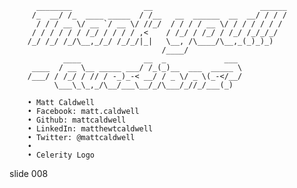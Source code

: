           ________                __                        ______
         /_  __/ /_  ____ _____  / /__   __  ______  __  __/ / / /
          / / / __ \/ __ `/ __ \/ //_/  / / / / __ \/ / / / / / /
         / / / / / / /_/ / / / / ,<    / /_/ / /_/ / /_/ /_/_/_/
        /_/ /_/ /_/\__,_/_/ /_/_/|_|   \__, /\____/\__,_(_)_)_)
                                      /____/
                ____              __  _             ___
         ____  / __ \__ _____ ___/ /_(_)__  ___  _____ \
        /___/ / /_/ / // / -_)_-< __/ / _ \/ _ \(_-</__/
              \___\_\_,_/\__/___\__/_/\___/_//_/___(_)

        • Matt Caldwell
        • Facebook: matt.caldwell
        • Github: mattcaldwell
        • LinkedIn: matthewtcaldwell
        • Twitter: @mattcaldwell
        •
        • Celerity Logo















































































slide 008
